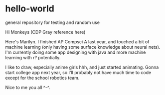 # hello-world
general repository for testing and random use

Hi Monkeys (CDP Gray reference here)

Here's Marilyn. I finished AP Compsci A last year, and touched a bit of machine learning (only having some surface knowledge about neural nets). I'm currently doing some app designing with java and more machine learning with r? potentially.

I like to draw, especially anime girls hhh, and just started animating. Gonna start college app next year, so I'll probably not have much time to code except for the school robotics team.

Nice to me you all ^-^.
